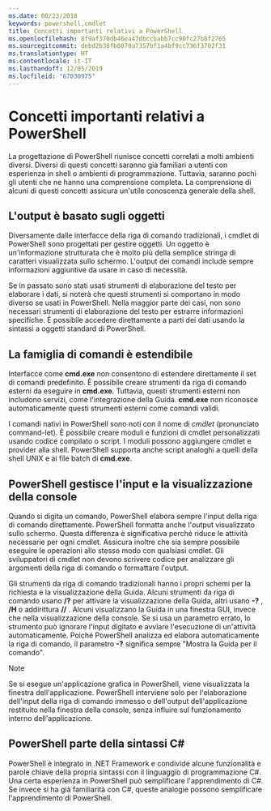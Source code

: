 ```yaml
---
ms.date: 08/23/2018
keywords: powershell,cmdlet
title: Concetti importanti relativi a PowerShell
ms.openlocfilehash: 8f9af370db46ea47dbccbabb7cc90fc27b8f2765
ms.sourcegitcommit: debd2b38fb8070a7357bf1a4bf9cc736f3702f31
ms.translationtype: HT
ms.contentlocale: it-IT
ms.lasthandoff: 12/05/2019
ms.locfileid: "67030975"
---
```

# <a name="understanding-important-powershell-concepts"></a>Concetti importanti relativi a PowerShell

La progettazione di PowerShell riunisce concetti correlati a molti ambienti diversi. Diversi di questi concetti saranno già familiari a utenti con esperienza in shell o ambienti di programmazione. Tuttavia, saranno pochi gli utenti che ne hanno una comprensione completa. La comprensione di alcuni di questi concetti assicura un'utile conoscenza generale della shell.

## <a name="output-is-object-based"></a>L'output è basato sugli oggetti

Diversamente dalle interfacce della riga di comando tradizionali, i cmdlet di PowerShell sono progettati per gestire oggetti.
Un oggetto è un'informazione strutturata che è molto più della semplice stringa di caratteri visualizzata sullo schermo. L'output dei comandi include sempre informazioni aggiuntive da usare in caso di necessità.

Se in passato sono stati usati strumenti di elaborazione del testo per elaborare i dati, si noterà che questi strumenti si comportano in modo diverso se usati in PowerShell. Nella maggior parte dei casi, non sono necessari strumenti di elaborazione del testo per estrarre informazioni specifiche. È possibile accedere direttamente a parti dei dati usando la sintassi a oggetti standard di PowerShell.

## <a name="the-command-family-is-extensible"></a>La famiglia di comandi è estendibile

Interfacce come **cmd.exe** non consentono di estendere direttamente il set di comandi predefinito. È possibile creare strumenti da riga di comando esterni da eseguire in **cmd.exe**. Tuttavia, questi strumenti esterni non includono servizi, come l'integrazione della Guida. **cmd.exe** non riconosce automaticamente questi strumenti esterni come comandi validi.

I comandi nativi in PowerShell sono noti con il nome di *cmdlet* (pronunciato command-let). È possibile creare moduli e funzioni di cmdlet personalizzati usando codice compilato o script. I moduli possono aggiungere cmdlet e provider alla shell. PowerShell supporta anche script analoghi a quelli della shell UNIX e ai file batch di **cmd.exe**.

## <a name="powershell-handles-console-input-and-display"></a>PowerShell gestisce l'input e la visualizzazione della console

Quando si digita un comando, PowerShell elabora sempre l'input della riga di comando direttamente. PowerShell formatta anche l'output visualizzato sullo schermo. Questa differenza è significativa perché riduce le attività necessarie per ogni cmdlet. Assicura inoltre che sia sempre possibile eseguire le operazioni allo stesso modo con qualsiasi cmdlet. Gli sviluppatori di cmdlet non devono scrivere codice per analizzare gli argomenti della riga di comando o formattare l'output.

Gli strumenti da riga di comando tradizionali hanno i propri schemi per la richiesta e la visualizzazione della Guida. Alcuni strumenti da riga di comando usano **/?** per attivare la visualizzazione della Guida, altri usano **-?** , **/H** o addirittura **//** . Alcuni visualizzano la Guida in una finestra GUI, invece che nella visualizzazione della console. Se si usa un parametro errato, lo strumento può ignorare l'input digitato e avviare l'esecuzione di un'attività automaticamente.
Poiché PowerShell analizza ed elabora automaticamente la riga di comando, il parametro **-?** significa sempre "Mostra la Guida per il comando".

> [!NOTE]
> Se si esegue un'applicazione grafica in PowerShell, viene visualizzata la finestra dell'applicazione.
> PowerShell interviene solo per l'elaborazione dell'input della riga di comando immesso o dell'output dell'applicazione restituito nella finestra della console, senza influire sul funzionamento interno dell'applicazione.

## <a name="powershell-uses-some-c-syntax"></a>PowerShell parte della sintassi C#

PowerShell è integrato in .NET Framework e condivide alcune funzionalità e parole chiave della propria sintassi con il linguaggio di programmazione C#. Una certa esperienza in PowerShell può semplificare l'apprendimento di C#. Se invece si ha già familiarità con C#, queste analogie possono semplificare l'apprendimento di PowerShell.
